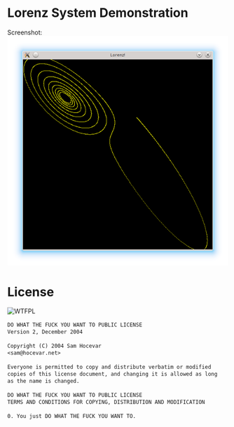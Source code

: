 # Lorenz System Demonstration
Screenshot:
![for sigma=10, rho = 15, beta = 8/3](https://github.com/shouya/lorenz/raw/master/lorenz_screenshot.png)

# License
![WTFPL](http://www.wtfpl.net/wp-content/uploads/2012/12/wtfpl-badge-2.png)

```
DO WHAT THE FUCK YOU WANT TO PUBLIC LICENSE
Version 2, December 2004

Copyright (C) 2004 Sam Hocevar
<sam@hocevar.net>

Everyone is permitted to copy and distribute verbatim or modified
copies of this license document, and changing it is allowed as long
as the name is changed.

DO WHAT THE FUCK YOU WANT TO PUBLIC LICENSE
TERMS AND CONDITIONS FOR COPYING, DISTRIBUTION AND MODIFICATION

0. You just DO WHAT THE FUCK YOU WANT TO.
```
